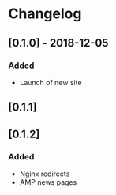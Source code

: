 # Changelog

## [0.1.0] - 2018-12-05
### Added
- Launch of new site

## [0.1.1]

## [0.1.2]
### Added
- Nginx redirects
- AMP news pages
